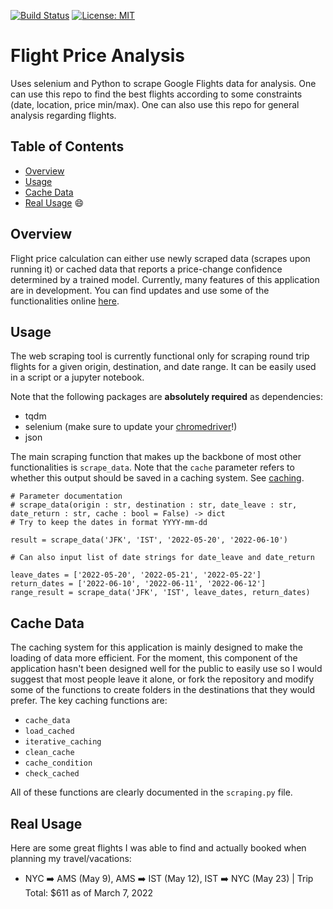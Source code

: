 [![Build Status](https://travis-ci.org/kcelebi/Flight_Analysis.svg?branch=main)](https://travis-ci.org/kcelebi/Flight_Analysis)
[![License: MIT](https://img.shields.io/badge/License-MIT-yellow.svg)](https://opensource.org/licenses/MIT)

# Flight Price Analysis

Uses selenium and Python to scrape Google Flights data for analysis. One can use this repo to find the best flights according to some constraints (date, location, price min/max). One can also use this repo for general analysis regarding flights.

## Table of Contents
- [Overview](#Overview)
- [Usage](#usage)
- [Cache Data](#cache-data)
- [Real Usage](#real-usage) 😄


## Overview

Flight price calculation can either use newly scraped data (scrapes upon running it) or cached data that reports a price-change confidence determined by a trained model. Currently, many features of this application are in development. You can find updates and use some of the functionalities online [here](https://kayacelebi.shinyapps.io/flight_analysis_app/).

## Usage

The web scraping tool is currently functional only for scraping round trip flights for a given origin, destination, and date range. It can be easily used in a script or a jupyter notebook.

Note that the following packages are **absolutely required** as dependencies:
- tqdm
- selenium (make sure to update your [chromedriver](https://chromedriver.chromium.org)!)
- json

The main scraping function that makes up the backbone of most other functionalities is `scrape_data`. Note that the `cache` parameter refers to whether this output should be saved in a caching system. See [caching](#cache-data).

	# Parameter documentation
	# scrape_data(origin : str, destination : str, date_leave : str, date_return : str, cache : bool = False) -> dict
	# Try to keep the dates in format YYYY-mm-dd
	
	result = scrape_data('JFK', 'IST', '2022-05-20', '2022-06-10')
	
	# Can also input list of date strings for date_leave and date_return
	
	leave_dates = ['2022-05-20', '2022-05-21', '2022-05-22']
	return_dates = ['2022-06-10', '2022-06-11', '2022-06-12']
	range_result = scrape_data('JFK', 'IST', leave_dates, return_dates)

## Cache Data

The caching system for this application is mainly designed to make the loading of data more efficient. For the moment, this component of the application hasn't been designed well for the public to easily use so I would suggest that most people leave it alone, or fork the repository and modify some of the functions to create folders in the destinations that they would prefer. The key caching functions are:

- `cache_data`
- `load_cached`
- `iterative_caching`
- `clean_cache`
- `cache_condition`
- `check_cached`

All of these functions are clearly documented in the `scraping.py` file.

<!--## To Do

- [x] Scrape data and clean it
- [x] Testing for scraping
- [x] Add scraping docs
- [ ] Split Airlines
- [ ] Add day of week as a feature
- [ ] Support for Day of booking!! ("Delayed by x hr")
- [ ] Detail most common airports and automatically cache
- [ ] Algorithm to check over multiple days and return summary
- [x] Determine caching method: wait for request and cache? periodically cache?
- [ ] Model for observing change in flight price
	- Predict how much it'll maybe change
- [ ] UI for showing flights that are 'perfect' to constraint / flights that are close to constraints, etc
- [ ] Caching/storing data, uses predictive model to estimate how good this is

-->
## Real Usage

Here are some great flights I was able to find and actually booked when planning my travel/vacations:

- NYC ➡️ AMS (May 9), AMS ➡️ IST (May 12), IST ➡️ NYC (May 23) | Trip Total: $611 as of March 7, 2022
